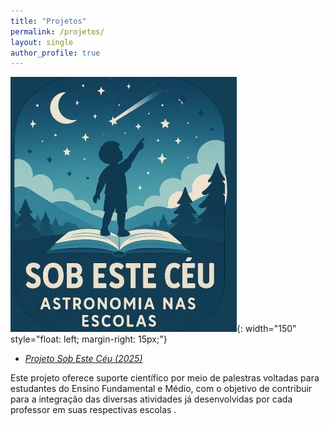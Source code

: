 ```yaml
---
title: "Projetos"
permalink: /projetos/
layout: single
author_profile: true
---
```




![Logo do Projeto Sob Este Céu](/assets/images/logo.jpg){: width="150" style="float: left; margin-right: 15px;"}

- _[Projeto Sob Este Céu (2025)](/projetos/sob-este-ceu/)_

Este projeto oferece suporte científico por meio de palestras voltadas para estudantes do Ensino Fundamental e Médio, com o objetivo de contribuir para a integração das diversas atividades já desenvolvidas por cada professor em suas respectivas escolas . 

